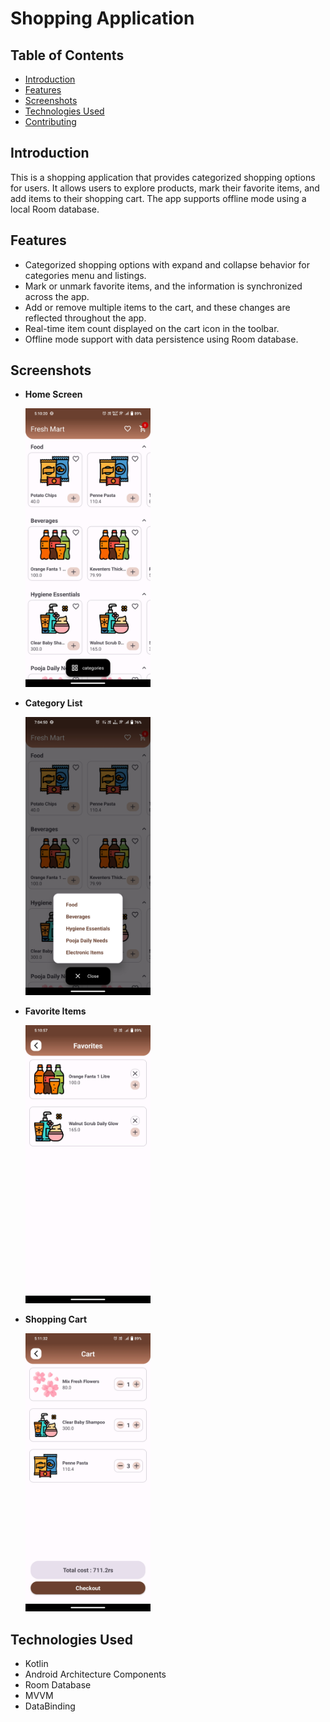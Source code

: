 # Shopping Application

## Table of Contents
- [Introduction](#introduction)
- [Features](#features)
- [Screenshots](#screenshots)
- [Technologies Used](#technologies-used)
- [Contributing](#contributing)

## Introduction
This is a shopping application that provides categorized shopping options for users. It allows users to explore products, mark their favorite items, and add items to their shopping cart. The app supports offline mode using a local Room database.

## Features
- Categorized shopping options with expand and collapse behavior for categories menu and listings.
- Mark or unmark favorite items, and the information is synchronized across the app.
- Add or remove multiple items to the cart, and these changes are reflected throughout the app.
- Real-time item count displayed on the cart icon in the toolbar.
- Offline mode support with data persistence using Room database.

## Screenshots
- **Home Screen**

  <img src="https://raw.githubusercontent.com/sai123gopal/Shopping_app/master/screenshots/Screenshot_20231012_171021.jpg" width="200">

- **Category List**

  <img src="https://raw.githubusercontent.com/sai123gopal/Shopping_app/master/screenshots/Screenshot_20231012_190451.jpg" width="200">

- **Favorite Items**

   <img src="https://raw.githubusercontent.com/sai123gopal/Shopping_app/master/screenshots/Screenshot_20231012_171057.jpg" width="200">

- **Shopping Cart**

   <img src="https://raw.githubusercontent.com/sai123gopal/Shopping_app/master/screenshots/Screenshot_20231012_171133.jpg" width="200">


## Technologies Used
- Kotlin
- Android Architecture Components
- Room Database
- MVVM
- DataBinding
